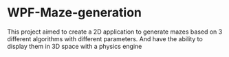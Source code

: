 # WPF-Maze-generation
This project aimed to create a 2D application to generate mazes based on 3 different algorithms with different parameters. And have the ability to display them in 3D space with a physics engine
